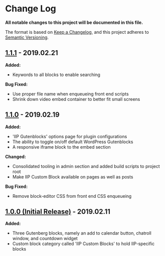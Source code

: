 # Change Log
**All notable changes to this project will be documented in this file.**

The format is based on [Keep a Changelog](https://keepachangelog.com/en/1.0.0/),
and this project adheres to [Semantic Versioning](https://semver.org/spec/v2.0.0.html).

## [1.1.1](https://github.com/IIP-Design/iip-gutenblocks/tree/v1.1.1) - 2019.02.21

**Added:**
- Keywords to all blocks to enable searching

**Bug Fixed:**
- Use proper file name when enqueueing front end scripts
- Shrink down video embed container to better fit small screens

## [1.1.0](https://github.com/IIP-Design/iip-gutenblocks/tree/v1.1.0) - 2019.02.19

**Added:**
- 'IIP Gutenblocks' options page for plugin configurations
- The ability to toggle on/off default WordPress Gutenblocks
- A responsive iframe block to the embed section

**Changed:**
- Consolidated tooling in admin section and added build scripts to project root
- Make IIP Custom Block available on pages as well as posts

**Bug Fixed:**
- Remove block-editor CSS from front end CSS enqueueing

## [1.0.0 (Initial Release)](https://github.com/IIP-Design/iip-gutenblocks/tree/v1.0.0) - 2019.02.11

**Added:**
- Three Gutenberg blocks, namely an add to calendar button, chatroll window, and countdown widget
- Custom block category called 'IIP Custom Blocks' to hold IIP-specific blocks